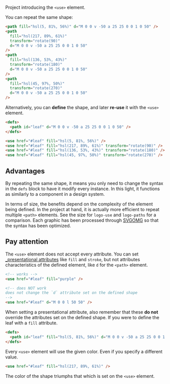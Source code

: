 Project introducing the `<use>` element.

You can repeat the same shape:

```html
<path fill="hsl(5, 81%, 56%)" d="M 0 0 v -50 a 25 25 0 0 1 0 50" />
<path
  fill="hsl(217, 89%, 61%)"
  transform="rotate(90)"
  d="M 0 0 v -50 a 25 25 0 0 1 0 50"
/>
<path
  fill="hsl(136, 53%, 43%)"
  transform="rotate(180)"
  d="M 0 0 v -50 a 25 25 0 0 1 0 50"
/>
<path
  fill="hsl(45, 97%, 50%)"
  transform="rotate(270)"
  d="M 0 0 v -50 a 25 25 0 0 1 0 50"
/>
```

Alternatively, you can **define** the shape, and later **re-use** it with the `<use>` element.

```html
<defs>
  <path id="leaf" d="M 0 0 v -50 a 25 25 0 0 1 0 50" />
</defs>

<use href="#leaf" fill="hsl(5, 81%, 56%)" />
<use href="#leaf" fill="hsl(217, 89%, 61%)" transform="rotate(90)" />
<use href="#leaf" fill="hsl(136, 53%, 43%)" transform="rotate(180)" />
<use href="#leaf" fill="hsl(45, 97%, 50%)" transform="rotate(270)" />
```

## Advantages

By repeating the same shape, it means you only need to change the syntax in the `defs` block to have it modify every instance. In this light, it functions as similarly to a component in a design system.

In terms of size, the benefits depend on the complexity of the element being defined. In the project at hand, it is actually more efficient to repeat multiple `<path>` elements. See the size for `logo-use` and `logo-paths` for a comparison. Each graphic has been processed through [SVGOMG](https://jakearchibald.github.io/svgomg/) so that the syntax has been optimized.

## Pay attention

The `<use>` element does not accept every attribute. You can set [\_presentational attributes](https://developer.mozilla.org/en-US/docs/Web/SVG/Attribute/Presentation) like `fill` and `stroke`, but not attributes characteristics of the defined element, like `d` for the `<path>` element.

```html
<!-- works -->
<use href="#leaf" fill="purple" />

<!-- does NOT work 
does not change the `d` attribute set on the defined shape
-->
<use href="#leaf" d="M 0 0 l 50 50" />
```

When setting a presentational attribute, also remember that these **do not** override the attributes set on the defined shape. If you were to define the leaf with a `fill` attribute.

```html
<defs>
  <path id="leaf" fill="hsl(5, 81%, 56%)" d="M 0 0 v -50 a 25 25 0 0 1 0 50" />
</defs>
```

Every `<use>` element will use the given color. Even if you specify a different value.

```html
<use href="#leaf" fill="hsl(217, 89%, 61%)" />
```

The color of the shape triumphs that which is set on the `<use>` element.
